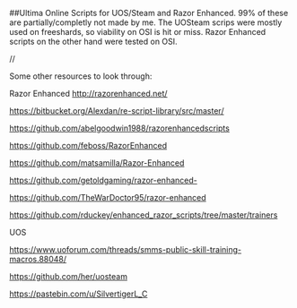 ##Ultima Online Scripts for UOS/Steam and Razor Enhanced. 99% of these are partially/completly not made by me. The UOSteam scrips were mostly used on freeshards, so viability on OSI is hit or miss. Razor Enhanced scripts on the other hand were tested on OSI.

//

Some other resources to look through:

Razor Enhanced http://razorenhanced.net/

https://bitbucket.org/Alexdan/re-script-library/src/master/

https://github.com/abelgoodwin1988/razorenhancedscripts

https://github.com/feboss/RazorEnhanced

https://github.com/matsamilla/Razor-Enhanced

https://github.com/getoldgaming/razor-enhanced-

https://github.com/TheWarDoctor95/razor-enhanced

https://github.com/rduckey/enhanced_razor_scripts/tree/master/trainers


UOS

https://www.uoforum.com/threads/smms-public-skill-training-macros.88048/

https://github.com/her/uosteam

https://pastebin.com/u/SilvertigerL_C
